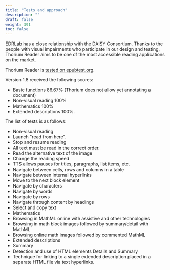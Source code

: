```yaml
---
title: "Tests and approach"
description: ""
draft: false
weight: 391
toc: false
---
```


EDRLab has a close relationship with the DAISY Consortium. 
Thanks to the people with visual impairments who participate in our design 
and testing, Thorium Reader aims to be one of the most 
accessible reading applications on the market. 

Thorium Reader is [tested on epubtest.org](https://epubtest.org/results/3632/).

Version 1.8 received the following scores: 
 * Basic functions 86.67% (Thorium does not allow yet annotating a document)
 * Non-visual reading 100% 
 *  Mathematics 100% 
 * Extended descriptions 100%. 

The list of tests is as follows: 

* Non-visual reading
 * Launch "read from here".
 * Stop and resume reading
 * All text must be read in the correct order.
 * Read the alternative text of the image
 * Change the reading speed
 * TTS allows pauses for titles, paragraphs, list items, etc.
 * Navigate between cells, rows and columns in a table
 * Navigate between internal hyperlinks
 * Move to the next block element
 * Navigate by characters
 * Navigate by words
 * Navigate by rows
 * Navigate through content by headings
 * Select and copy text
* Mathematics
 * Browsing in MathML online with assistive and other technologies
 * Browsing in math block images followed by summary/detail with MathML
 * Browsing online math images followed by commented MathML
* Extended descriptions 
 * Summary
 * Detection and use of HTML elements Details and Summary
 * Technique for linking to a single extended description placed in a separate HTML file via text hyperlinks.